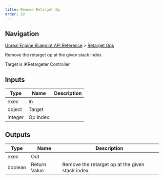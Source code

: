 ```yaml
---
title: Remove Retarget Op
order: 10
---
```

## Navigation

[Unreal Engine Blueprint API Reference](https://dev.epicgames.com/documentation/en-us/unreal-engine/BlueprintAPI) > [Retarget Ops](https://dev.epicgames.com/documentation/en-us/unreal-engine/BlueprintAPI/RetargetOps)

Remove the retarget op at the given stack index.

Target is IKRetargeter Controller

## Inputs

| Type | Name | Description |
| --- | --- | --- |
| exec | In |  |
| object | Target |  |
| integer | Op Index |  |

## Outputs

| Type | Name | Description |
| --- | --- | --- |
| exec | Out |  |
| boolean | Return Value | Remove the retarget op at the given stack index. |
